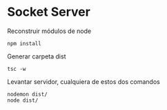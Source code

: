 # Socket Server

Reconstruir módulos de node
````
npm install
````

Generar carpeta dist
````
tsc -w
````

Levantar servidor, cualquiera de estos dos comandos
````
nodemon dist/
node dist/
````